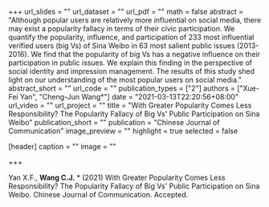 +++
url_slides = ""
url_dataset = ""
url_pdf = ""
math = false
abstract = "Although popular users are relatively more influential on social media, there may exist a popularity fallacy in terms of their civic participation. We quantify the popularity, influence, and participation of 233 most influential verified users (big Vs) of Sina Weibo in 63 most salient public issues (2013-2016). We find that the popularity of big Vs has a negative influence on their participation in public issues. We explain this finding in the perspective of social identity and impression management. The results of this study shed light on our understanding of the most popular users on social media."
abstract_short = ""
url_code = ""
publication_types = ["2"]
authors = ["Xue-Fei Yan", "Cheng-Jun Wang*"]
date = "2021-03-13T22:20:56+08:00"
url_video = ""
url_project = ""
title = "With Greater Popularity Comes Less Responsibility? The Popularity Fallacy of Big Vs' Public Participation on Sina Weibo"
publication_short = ""
publication = "Chinese Journal of Communication"
image_preview = ""
highlight = true
selected = false

[header]
  caption = ""
  image = ""

+++

Yan X.F., **Wang C.J.** * (2021) With Greater Popularity Comes Less Responsibility? The Popularity Fallacy of Big Vs' Public Participation on Sina Weibo. Chinese Journal of Communication. Accepted.
